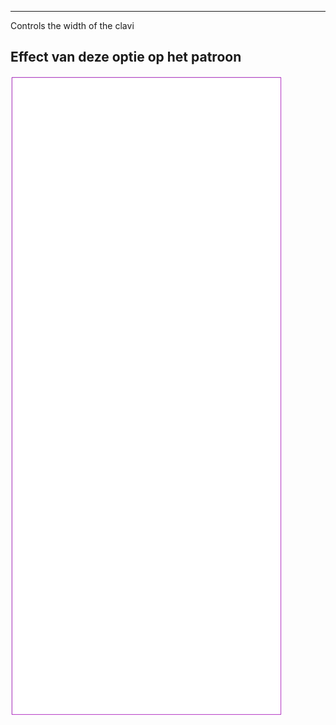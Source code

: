 ---

Controls the width of the clavi


## Effect van deze optie op het patroon
![Deze afbeelding toont het effect van deze optie door meerdere varianten die een andere waarde hebben voor deze optie te vervangen](tiberius_clavuswidth_sample.svg "Effect van deze optie op het patroon")